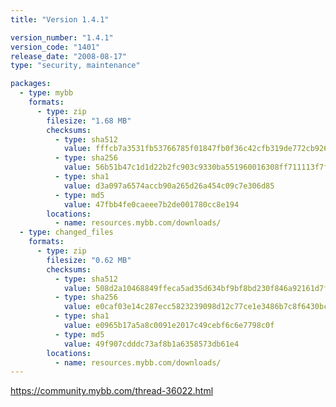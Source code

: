```yaml
---
title: "Version 1.4.1"

version_number: "1.4.1"
version_code: "1401"
release_date: "2008-08-17"
type: "security, maintenance"

packages:
  - type: mybb
    formats:
      - type: zip
        filesize: "1.68 MB"
        checksums:
          - type: sha512
            value: fffcb7a3531fb53766785f01847fb0f36c42cfb319de772cb926c6309e3373c9c7acad4a04d0b66d61a4d86fe5787f9eadc5ab86cfcfcc7de6fd61fc19bba9b1
          - type: sha256
            value: 56b51b47c1d1d22b2fc903c9330ba551960016308ff711113f7f987e7b2aa3e2
          - type: sha1
            value: d3a097a6574accb90a265d26a454c09c7e306d85
          - type: md5
            value: 47fbb4fe0caeee7b2de001780cc8e194
        locations:
          - name: resources.mybb.com/downloads/
  - type: changed_files
    formats:
      - type: zip
        filesize: "0.62 MB"
        checksums:
          - type: sha512
            value: 508d2a10468849ffeca5ad35d634bf9bf8bd230f846a92161d7f1a343ec4c75310bcbf527494061b6324ed152eaee1fe33bac658c4e8f89b19a29bd674d61d22
          - type: sha256
            value: e0caf03e14c287ecc5823239098d12c77ce1e3486b7c8f6430bc3dc8c2782f41
          - type: sha1
            value: e0965b17a5a8c0091e2017c49cebf6c6e7798c0f
          - type: md5
            value: 49f907cdddc73af8b1a6358573db61e4
        locations:
          - name: resources.mybb.com/downloads/
---
```


<https://community.mybb.com/thread-36022.html>
